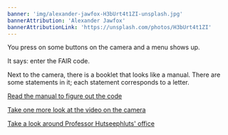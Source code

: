 ```yaml
---
banner: 'img/alexander-jawfox-H3bUrt4t1ZI-unsplash.jpg'
bannerAttribution: 'Alexander Jawfox'
bannerAttributionLink: 'https://unsplash.com/photos/H3bUrt4t1ZI'
---
```


You press on some buttons on the camera and a menu shows up.

It says: enter the FAIR code.

Next to the camera, there is a booklet that looks like a manual. There are some statements in it; each statement corresponds to a letter.


[Read the manual to figure out the code](/office/camera/menu/)

[Take one more look at the video on the camera](/office/camera/)

[Take a look around Professor Hutseephluts' office](/office/)
